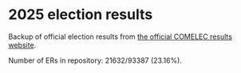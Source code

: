 # 2025 election results

Backup of official election results from [the official COMELEC results website](https://2025electionresults.comelec.gov.ph).




Number of ERs in repository: 21632/93387 (23.16%).
